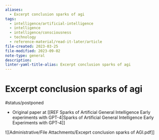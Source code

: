 ```yaml
---
aliases:
  - Excerpt conclusion sparks of agi
tags:
  - intelligence/artificial-intelligence
  - intelligence
  - intelligence/consciousness
  - technology
  - reference-material/read-it-later/article
file-created: 2023-03-25
file-modified: 2023-09-02
note-type: general
description: 
linter-yaml-title-alias: Excerpt conclusion sparks of agi
---
```


# Excerpt conclusion sparks of agi

#status/postponed

- Original paper at [[REF Sparks of Artificial General Intelligence Early experiments with GPT-4|Sparks of Artificial General Intelligence Early Experiments with GPT-4]]

![[Administrative/File Attachments/Exceprt conclusion sparks of AGI.pdf]]
